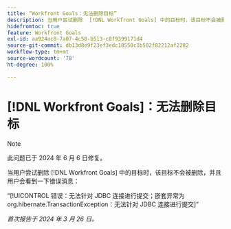 ```yaml
---
title: “Workfront Goals：无法删除目标”
description: 当用户尝试删除  [!DNL Workfront Goals] 中的目标时，该目标不会被删除，并且用户会看到一条错误消息。
hidefromtoc: true
feature: Workfront Goals
exl-id: aa924ac8-7a07-4c58-b513-c8f9399171d4
source-git-commit: db13d8e9f23ef3edc18550c1b502f82212af2282
workflow-type: tm+mt
source-wordcount: '78'
ht-degree: 100%

---
```


# [!DNL Workfront Goals]：无法删除目标

>[!NOTE]
>
>此问题已于 2024 年 6 月 6 日修复。

当用户尝试删除 [!DNL Workfront Goals] 中的目标时，该目标不会被删除，并且用户会看到一下错误消息：

“[!UICONTROL 错误：无法针对 JDBC 连接进行提交；嵌套异常为 org.hibernate.TransactionException：无法针对 JDBC 连接进行提交]”

_首次报告于 2024 年 3 月 26 日。_
